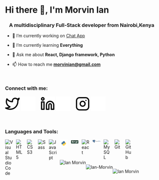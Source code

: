 # Hi there 👋, I'm Morvin Ian
<h3 align="center">A multidisciplinary Full-Stack developer from Nairobi,Kenya</h3>


- 🔭 I’m currently working on [Chat App](https://rulibrary.herokuapp.com)

- 🌱 I’m currently learning **Everything**

- 💬 Ask me about **React, Django framework, Python**

- 📫 How to reach me **morvinian@gmail.com**


<br />

### Connect with me:

[![website](./img/twitter-light.svg)](https://twitter.com/OluochIan#gh-light-mode-only)
[![website](./img/twitter-dark.svg)](https://twitter.com/OluochIan#gh-dark-mode-only)
&nbsp;&nbsp;
[![website](./img/linkedin-light.svg)](https://linkedin.com/in/OluochIan#gh-light-mode-only)
[![website](./img/linkedin-dark.svg)](https://linkedin.com/in/OluochIan#gh-dark-mode-only)
&nbsp;&nbsp;
[![website](./img/instagram-light.svg)](https://instagram.com/oluoch_ian#gh-light-mode-only)
[![website](./img/instagram-dark.svg)](https://instagram.com/oluoch_ian#gh-dark-mode-only)

<br />

### Languages and Tools:
<img align="left" alt="Visual Studio Code" width="26px" src="https://cdn.jsdelivr.net/gh/devicons/devicon/icons/vscode/vscode-original.svg" style="padding-right:10px;" />
<img align="left" alt="HTML5" width="26px" src="https://cdn.jsdelivr.net/gh/devicons/devicon/icons/html5/html5-original.svg" style="padding-right:10px;" />
<img align="left" alt="CSS3" width="26px" src="https://cdn.jsdelivr.net/gh/devicons/devicon/icons/css3/css3-original.svg" style="padding-right:10px;" />
<img align="left" alt="Sass" width="26px" src="https://cdn.jsdelivr.net/gh/devicons/devicon/icons/sass/sass-original.svg" style="padding-right:10px;" />
<img align="left" alt="JavaScript" width="26px" src="https://cdn.jsdelivr.net/gh/devicons/devicon/icons/javascript/javascript-original.svg" style="padding-right:10px;" />
<img align="left" alt="Python" width="26px" src="./img/python.png" style="padding-right:10px;" />
<img align="left" alt="Django" width="26px" src="./img/django.png" style="padding-right:10px;" />
<img align="left" alt="React" width="26px" src="https://cdn.jsdelivr.net/gh/devicons/devicon/icons/react/react-original.svg" style="padding-right:10px;" />
<img align="left" alt="Postgres" width="26px" src="./img/postgre.png" style="padding-right:10px;" />
<img align="left" alt="MySQL" width="26px" src="https://cdn.jsdelivr.net/gh/devicons/devicon/icons/mysql/mysql-original.svg" style="padding-right:10px;" />
<img align="left" alt="Git" width="26px" src="https://cdn.jsdelivr.net/gh/devicons/devicon/icons/git/git-original.svg" style="padding-right:10px;" />
<img align="left" alt="GitHub" width="26px" src="https://user-images.githubusercontent.com/3369400/139447912-e0f43f33-6d9f-45f8-be46-2df5bbc91289.png" style="padding-right:10px;" />

<br /><br /> <br />

<p><img align="left" src="https://github-readme-stats.vercel.app/api/top-langs/?username=Morvin-Ian&langs_count=5&theme=tokyonight" alt="Ian Morvin" /></p>
<p>&nbsp;<img align="left" src="https://github-readme-stats.vercel.app/api?username=Morvin-Ian&show_icons=true&locale=en&theme=tokyonight" alt="Ian-Morvin" /></p>
<p><img align="left" src="https://github-readme-streak-stats.herokuapp.com/?user=Morvin-Ian&theme=tokyonight" alt="Ian Morvin" /></p>

